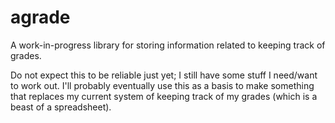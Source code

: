 # agrade
A work-in-progress library for storing information related to keeping track of grades.

Do not expect this to be reliable just yet; I still have some stuff I need/want to work out. I'll probably eventually use this as a basis to make something that replaces my current system of keeping track of my grades (which is a beast of a spreadsheet). 
